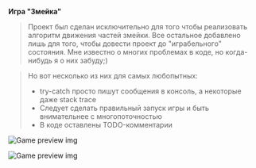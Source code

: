 **Игра "Змейка"**

> Проект был сделан исключительно для того чтобы реализовать алгоритм движения частей змейки.
> Все остальное добавлено лишь для того, чтобы довести проект до "играбельного" состояния.
> Мне известно о многих проблемах в коде, но когда-нибудь я о них забуду;)

> Но вот несколько из них для самых любопытных:
> * try-catch просто пишут сообщения в консоль, а некоторые даже stack trace
> * Следует сделать правильный запуск игры и быть внимательнее с многопоточностью
> * В коде оставлены TODO-комментарии


![Game preview img](https://raw.githubusercontent.com/ViktorKad/Snake/master/img/preview-1.png)

![Game preview img](https://raw.githubusercontent.com/ViktorKad/Snake/master/img/preview-2.png)